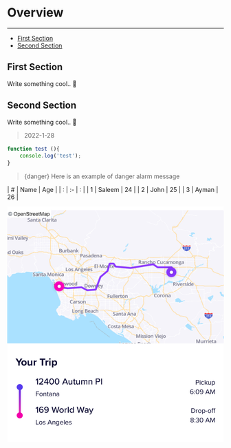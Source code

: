 # Overview

---

- [First Section](#section-1)
- [Second Section](#section-2)

<a name="section-1"></a>
## First Section

Write something cool.. 🦊

<a name="section-2"></a>
## Second Section

Write something cool.. 🦊

> 2022-1-28

~~~js
function test (){
    console.log('test');
}
~~~



> {danger} Here is an example of danger alarm message



| # | Name   | Age |
| : |   :-   |  :  |
| 1 | Saleem | 24  |
| 2 | John   | 25  |
| 3 | Ayman  | 26  |

![Test](./img/1.jpeg)